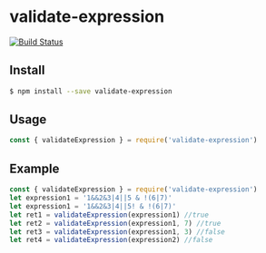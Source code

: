 # validate-expression
[![Build Status](https://travis-ci.org/gonenoob/validate-expression.svg?branch=master)](https://travis-ci.org/gonenoob/validate-expression)

## Install

```sh
$ npm install --save validate-expression
```

## Usage

```js
const { validateExpression } = require('validate-expression')
```

## Example

```js
const { validateExpression } = require('validate-expression')
let expression1 = '1&&2&3|4||5 & !(6|7)'
let expression1 = '1&&2&3|4||5! & !(6|7)'
let ret1 = validateExpression(expression1) //true
let ret2 = validateExpression(expression1, 7) //true
let ret3 = validateExpression(expression1, 3) //false
let ret4 = validateExpression(expression2) //false
```